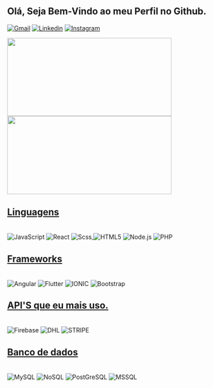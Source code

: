 ##  Olá, Seja Bem-Vindo ao meu Perfil no Github. 

[![Gmail](https://img.shields.io/badge/Gmail-red?style=for-the-badge&logo=gmail&logoColor=white)](mailto:kaique.235.fly@gmail.com) [![Linkedin](https://img.shields.io/badge/LinkedIn-blue?style=for-the-badge&logo=LinkedIn&logoColor=white
)](https://www.linkedin.com/in/kaique-cbarbosa/) [![Instagram](https://img.shields.io/badge/Instagram-E4405F?style=for-the-badge&logo=instagram&logoColor=white)](https://www.instagram.com/_barbosakaiq/)

<div align="left">
  <a href="https://github.com/kaique132004">
  <img height="180em" width="380em" src="https://github-readme-stats.vercel.app/api?username=kaique132004&show_icons=true&theme=gotham&locale=pt-br" />
  <img height="180em" width="380em" src="https://github-readme-stats.vercel.app/api/top-langs/?username=kaique132004&layout=compact&theme=gotham&hide=css&locale=pt-br" />
</div>
    
## Linguagens

<div style="display: inline-block"><br/>
  <img align="center" alt="JavaScript" src="https://img.shields.io/badge/JavaScript-F7DF1E?style=for-the-badge&logo=javascript&logoColor=black" />
  <img align="center" alt="React" src="https://img.shields.io/badge/React-20232A?style=for-the-badge&logo=react&logoColor=61DAFB" />
  <img align="center" alt="Scss" src="https://img.shields.io/badge/Scss-CC6699?style=for-the-badge&logo=sass&logoColor=white" />
</div>
<div style="display: inline-block"><br/>
  <img align="center" alt="HTML5" src="https://img.shields.io/badge/HTML5-E34F26?style=for-the-badge&logo=html5&logoColor=white" />
  <img align="center" alt="Node.js" src="https://img.shields.io/badge/Node-3CB371?style=for-the-badge&logo=node.js&logoColor=white" />
  <img align="center" alt="PHP" src="https://img.shields.io/badge/PHP-4169E1?style=for-the-badge&logo=php&logoColor=white" />
</div>

## Frameworks

<div style="display: inline-block"><br/>
  <img align="center" alt="Angular" src="https://img.shields.io/badge/Angular-DC143C?style=for-the-badge&logo=angular&logoColor=white" />
  <img align="center" alt="Flutter" src="https://img.shields.io/badge/Flutter-02569B?style=for-the-badge&logo=flutter&logoColor=white" />
  <img align="center" alt="IONIC" src="https://img.shields.io/badge/IONIC-0769AD?style=for-the-badge&logo=ionic&logoColor=white" />
  <img align="center" alt="Bootstrap" src="https://img.shields.io/badge/Bootstrap-563D7C?style=for-the-badge&logo=bootstrap&logoColor=white" />
</div>

## API'S que eu mais uso.

<div style="display: inline-block"><br/>
  <img align="center" alt="Firebase" src="https://img.shields.io/badge/Firebase-orange?style=for-the-badge&logo=firebase&logoColor=white" />
  <img align="center" alt="DHL" src="https://img.shields.io/badge/dhl-yellow?style=for-the-badge&logo=dhl&logoColor=red" />
  <img align="center" alt="STRIPE" src="https://img.shields.io/badge/stripe-blue?style=for-the-badge&logo=stripe&logoColor=white" />
</div>

## Banco de dados

<div style="display: inline-block"><br/>
  <img align="center" alt="MySQL" src="https://img.shields.io/badge/MySQL-294380?style=for-the-badge&logo=mysql&logoColor=white" />
  <img align="center" alt="NoSQL" src="https://img.shields.io/badge/NoSQL-1da21d?style=for-the-badge&logo=mongodb&logoColor=white" />
  <img align="center" alt="PostGreSQL" src="https://img.shields.io/badge/PostgreSQL-4c10bd?style=for-the-badge&logo=postgresql&logoColor=white" />
  <img align="center" alt="MSSQL" src="https://img.shields.io/badge/MSSQL-fff?style=for-the-badge&logo=microsoftsqlserver&logoColor=black" />
</div>

